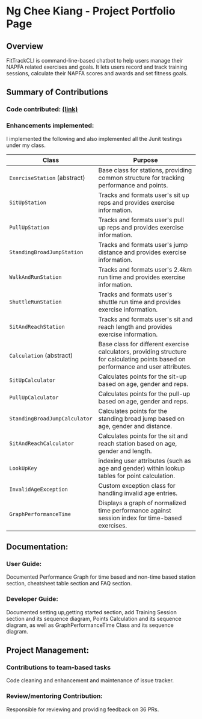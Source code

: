 # Ng Chee Kiang - Project Portfolio Page

## Overview
FitTrackCLI is command-line-based chatbot to help users manage their NAPFA related exercises and goals.
It lets users record and track training sessions, calculate their NAPFA scores and awards and set fitness goals.

## Summary of Contributions

### Code contributed: [(link)](https://nus-cs2113-ay2425s1.github.io/tp-dashboard/?search=&sort=groupTitle&sortWithin=title&timeframe=commit&mergegroup=&groupSelect=groupByRepos&breakdown=true&checkedFileTypes=docs~functional-code~test-code~other&since=2024-09-20&tabOpen=true&tabType=authorship&tabAuthor=CheeKiangg&tabRepo=AY2425S1-CS2113-W13-2%2Ftp%5Bmaster%5D&authorshipIsMergeGroup=false&authorshipFileTypes=docs~functional-code~test-code&authorshipIsBinaryFileTypeChecked=false&authorshipIsIgnoredFilesChecked=false)

### Enhancements implemented:
I implemented the following and also implemented all the Junit testings under my class.

| **Class**                     | **Purpose**                                                                                                                    |
|-------------------------------|--------------------------------------------------------------------------------------------------------------------------------|
| `ExerciseStation` (abstract)  | Base class for stations, providing common structure for tracking performance and points.           |
| `SitUpStation`                | Tracks and formats user's sit up reps and provides exercise information.                                                       |
| `PullUpStation`               | Tracks and formats user's pull up reps and provides exercise information.                                                      |
| `StandingBroadJumpStation`    | Tracks and formats user's jump distance and provides exercise information.                                                     |
| `WalkAndRunStation`           | Tracks and formats user's 2.4km run time and provides exercise information.                                                    |
| `ShuttleRunStation`           | Tracks and formats user's shuttle run time and provides exercise information.                                                  |
| `SitAndReachStation`          | Tracks and formats user's sit and reach length and provides exercise information.                                              |
| `Calculation` (abstract)      | Base class for different exercise calculators, providing structure for calculating points based on performance and user attributes. |
| `SitUpCalculator`             | Calculates points for the sit-up based on age, gender and reps.                                                                |
| `PullUpCalculator`            | Calculates points for the pull-up based on age, gender and reps.                                                               |
| `StandingBroadJumpCalculator` | Calculates points for the standing broad jump based on age, gender and distance.                                               |
| `SitAndReachCalculator`       | Calculates points for the sit and reach station based on age, gender and length.                                               |
| `LookUpKey`                   | indexing user attributes (such as age and gender) within lookup tables for point calculation.                                  |
| `InvalidAgeException`         | Custom exception class for handling invalid age entries.                                                                       |
| `GraphPerformanceTime`        | Displays a graph of normalized time performance against session index for time-based exercises.                                |

## Documentation:
### User Guide:
Documented Performance Graph for time based and non-time based station section, cheatsheet table section and FAQ section. 

### Developer Guide:
Documented setting up,getting started section, add Training Session section and its sequence diagram,
Points Calculation and its sequence diagram, as well as GraphPerformanceTime Class and its sequence diagram.

## Project Management:
### Contributions to team-based tasks
Code cleaning and enhancement and maintenance of issue tracker.

### Review/mentoring Contribution:
Responsible for reviewing and providing feedback on 36 PRs.